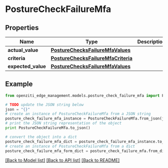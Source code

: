 # PostureCheckFailureMfa


## Properties
Name | Type | Description | Notes
------------ | ------------- | ------------- | -------------
**actual_value** | [**PostureChecksFailureMfaValues**](PostureChecksFailureMfaValues.md) |  | 
**criteria** | [**PostureChecksFailureMfaCriteria**](PostureChecksFailureMfaCriteria.md) |  | 
**expected_value** | [**PostureChecksFailureMfaValues**](PostureChecksFailureMfaValues.md) |  | 

## Example

```python
from openziti_edge_management.models.posture_check_failure_mfa import PostureCheckFailureMfa

# TODO update the JSON string below
json = "{}"
# create an instance of PostureCheckFailureMfa from a JSON string
posture_check_failure_mfa_instance = PostureCheckFailureMfa.from_json(json)
# print the JSON string representation of the object
print PostureCheckFailureMfa.to_json()

# convert the object into a dict
posture_check_failure_mfa_dict = posture_check_failure_mfa_instance.to_dict()
# create an instance of PostureCheckFailureMfa from a dict
posture_check_failure_mfa_form_dict = posture_check_failure_mfa.from_dict(posture_check_failure_mfa_dict)
```
[[Back to Model list]](../README.md#documentation-for-models) [[Back to API list]](../README.md#documentation-for-api-endpoints) [[Back to README]](../README.md)


